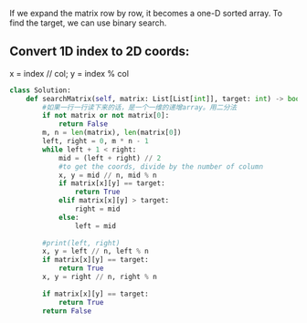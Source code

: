 If we expand the matrix row by row, it becomes a one-D sorted array. To find the target, we can use binary search. 
## Convert 1D index to 2D coords:
x = index // col; y = index % col

```Python
class Solution:
    def searchMatrix(self, matrix: List[List[int]], target: int) -> bool:
        #如果一行一行读下来的话，是一个一维的递增array。用二分法
        if not matrix or not matrix[0]:
            return False
        m, n = len(matrix), len(matrix[0])
        left, right = 0, m * n - 1 
        while left + 1 < right:
            mid = (left + right) // 2 
            #to get the coords, divide by the number of column
            x, y = mid // n, mid % n
            if matrix[x][y] == target:
                return True
            elif matrix[x][y] > target:
                right = mid 
            else:
                left = mid
        
        #print(left, right)
        x, y = left // n, left % n
        if matrix[x][y] == target:
            return True
        x, y = right // n, right % n
        
        if matrix[x][y] == target:
            return True
        return False

```

